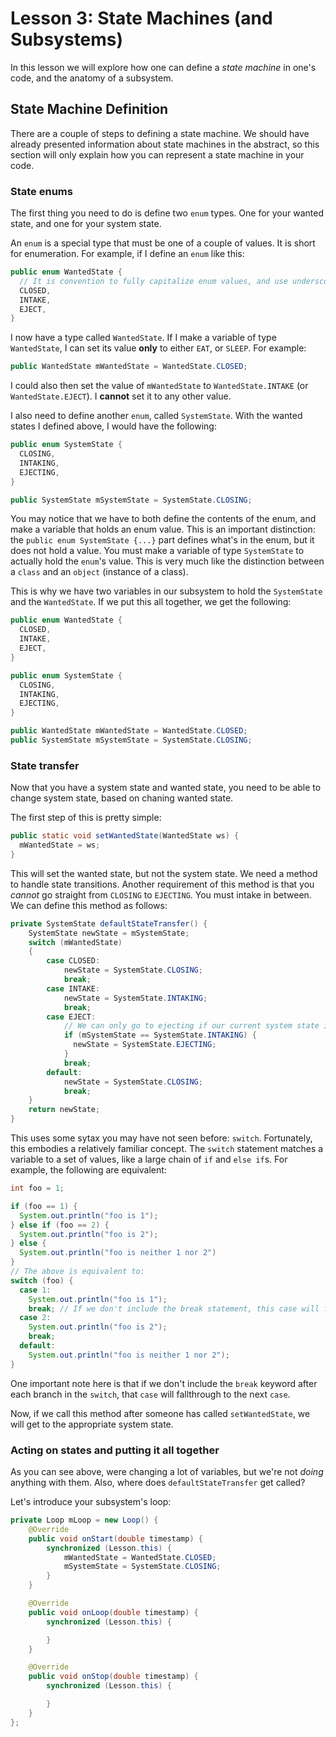 # Lesson 3: State Machines (and Subsystems)
In this lesson we will explore how one can define a _state machine_ in one's code, and the anatomy of a subsystem.

## State Machine Definition
There are a couple of steps to defining a state machine. We should have already presented information about state machines in the abstract, so this section will only explain how you can represent a state machine in your code.

### State enums
The first thing you need to do is define two `enum` types. One for your wanted state, and one for your system state.

An `enum` is a special type that must be one of a couple of values. It is short for enumeration. For example, if I define an `enum` like this:

```java
public enum WantedState {
  // It is convention to fully capitalize enum values, and use underscores for spaces
  CLOSED,
  INTAKE,
  EJECT,
}
```

I now have a type called `WantedState`. If I make a variable of type `WantedState`, I can set its value **only** to either `EAT`, or `SLEEP`. For example:

```java
public WantedState mWantedState = WantedState.CLOSED;
```

I could also then set the value of `mWantedState` to `WantedState.INTAKE` (or `WantedState.EJECT`). I **cannot** set it to any other value.

I also need to define another `enum`, called `SystemState`. With the wanted states I defined above, I would have the following:

```java
public enum SystemState {
  CLOSING,
  INTAKING,
  EJECTING,
}

public SystemState mSystemState = SystemState.CLOSING;
```

You may notice that we have to both define the contents of the enum, and make a variable that holds an enum value. This is an important distinction: the `public enum SystemState {...}` part defines what's in the enum, but it does not hold a value. You must make a variable of type `SystemState` to actually hold the `enum`'s value. This is very much like the distinction between a `class` and an `object` (instance of a class).

This is why we have two variables in our subsystem to hold the `SystemState` and the `WantedState`. If we put this all together, we get the following:

```java
public enum WantedState {
  CLOSED,
  INTAKE,
  EJECT,
}

public enum SystemState {
  CLOSING,
  INTAKING,
  EJECTING,
}

public WantedState mWantedState = WantedState.CLOSED;
public SystemState mSystemState = SystemState.CLOSING;
```

### State transfer
Now that you have a system state and wanted state, you need to be able to change system state, based on chaning wanted state.

The first step of this is pretty simple:

```java
public static void setWantedState(WantedState ws) {
  mWantedState = ws;
}
```

This will set the wanted state, but not the system state. We need a method to handle state transitions. Another requirement of this method is that you _cannot_ go straight from `CLOSING` to `EJECTING`. You must intake in between. We can define this method as follows:

```java
private SystemState defaultStateTransfer() {
    SystemState newState = mSystemState;
    switch (mWantedState)
    {
        case CLOSED:
            newState = SystemState.CLOSING;
            break;
        case INTAKE:
            newState = SystemState.INTAKING;
            break;
        case EJECT:
            // We can only go to ejecting if our current system state is SystemState.INTAKING
            if (mSystemState == SystemState.INTAKING) {
              newState = SystemState.EJECTING;
            }
            break;
        default:
            newState = SystemState.CLOSING;
            break;
    }
    return newState;
}
```

This uses some sytax you may have not seen before: `switch`. Fortunately, this embodies a relatively familiar concept. The `switch` statement matches a variable to a set of values, like a large chain of `if` and `else if`s. For example, the following are equivalent:

```java
int foo = 1;

if (foo == 1) {
  System.out.println("foo is 1");
} else if (foo == 2) {
  System.out.println("foo is 2");
} else {
  System.out.println("foo is neither 1 nor 2")
}
// The above is equivalent to:
switch (foo) {
  case 1:
    System.out.println("foo is 1");
    break; // If we don't include the break statement, this case will fallthrough to the next case (e.g. "foo is 1" and "foo is 2" would both be printed)
  case 2:
    System.out.println("foo is 2");
    break;
  default:
    System.out.println("foo is neither 1 nor 2");
}
```

One important note here is that if we don't include the `break` keyword after each branch in the `switch`, that `case` will fallthrough to the next `case`.

Now, if we call this method after someone has called `setWantedState`, we will get to the appropriate system state.

### Acting on states and putting it all together
As you can see above, were changing a lot of variables, but we're not _doing_ anything with them. Also, where does `defaultStateTransfer` get called?

Let's introduce your subsystem's loop:

```java
private Loop mLoop = new Loop() {
    @Override
    public void onStart(double timestamp) {
        synchronized (Lesson.this) {
            mWantedState = WantedState.CLOSED;
            mSystemState = SystemState.CLOSING;
        }
    }

    @Override
    public void onLoop(double timestamp) {
        synchronized (Lesson.this) {

        }
    }

    @Override
    public void onStop(double timestamp) {
        synchronized (Lesson.this) {

        }
    }
};
```
